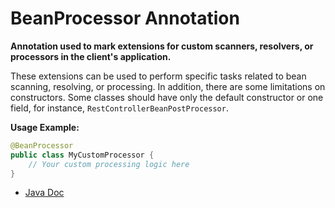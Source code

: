 # BeanProcessor Annotation

**Annotation used to mark extensions for custom scanners, resolvers, or processors in the client's application.**

These extensions can be used to perform specific tasks related to bean scanning, resolving, or processing.
In addition, there are some limitations on constructors. Some classes should have only the default constructor or one field,
for instance, `RestControllerBeanPostProcessor`.

**Usage Example:**
```java
@BeanProcessor
public class MyCustomProcessor {
    // Your custom processing logic here
}
```
- [Java Doc](https://yevgendemotestorganization.github.io/bring-core-javadoc/com/bobocode/bring/core/annotation/BeanProcessor.html)